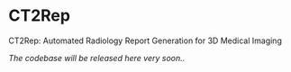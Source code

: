 # CT2Rep
CT2Rep: Automated Radiology Report Generation for 3D Medical Imaging
 
 
*The codebase will be released here very soon..*
